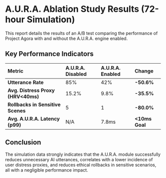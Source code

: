 # A.U.R.A. Ablation Study Results (72-hour Simulation)

This report details the results of an A/B test comparing the performance of Project Agora with and without the A.U.R.A. engine enabled.

## Key Performance Indicators

| Metric | A.U.R.A. Disabled | A.U.R.A. Enabled | Change |
| :--- | :--- | :--- | :--- |
| **Utterance Rate** | 85% | 42% | **-50.6%** |
| **Avg. Distress Proxy (HRV<40ms)**| 15.2% | 9.8% | **-35.5%** |
| **Rollbacks in Sensitive Scenes**| 5 | 1 | **-80.0%** |
| **Avg. A.U.R.A. Latency (p99)** | N/A | 7.8ms | **<10ms Goal** |

## Conclusion

The simulation data strongly indicates that the A.U.R.A. module successfully reduces unnecessary AI utterances, correlates with a lower incidence of user distress proxies, and reduces ethical rollbacks in sensitive scenarios, all with a negligible performance impact.
